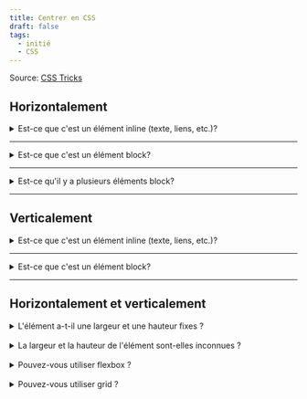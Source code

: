 ```yaml
---
title: Centrer en CSS
draft: false
tags:
  - initié
  - CSS
---
```


Source: [CSS Tricks](https://css-tricks.com/centering-css-complete-guide/)

## Horizontalement

<details>
<summary>Est-ce que c'est un élément inline (texte, liens, etc.)?</summary>

Cela fonctionne pour les éléments inline, inline-block, inline-table, inline-flex, etc.

```css
.center {
  text-align: center;
}
```

<p class="codepen" data-height="300" data-default-tab="html,result" data-slug-hash="XWBvmB" data-user="chriscoyier" style="height: 300px; box-sizing: border-box; display: flex; align-items: center; justify-content: center; border: 2px solid; margin: 1em 0; padding: 1em;">
  <span>See the Pen <a href="https://codepen.io/chriscoyier/pen/XWBvmB">
  Centering Inline Elements</a> by Chris Coyier  (<a href="https://codepen.io/chriscoyier">@chriscoyier</a>)
  on <a href="https://codepen.io">CodePen</a>.</span>
</p>
<script async src="https://cpwebassets.codepen.io/assets/embed/ei.js"></script>

</details>

---

<details>
<summary>Est-ce que c'est un élément block?</summary>

En mettant `margin-left:auto;` et `margin-right:auto;`, et si l'élément a une largeur définie (sinon il prendra toute la largeur et n'a pas besoin d'être centré)

```css
.center-me {
  margin: 0 auto;
}
```

<p class="codepen" data-height="300" data-default-tab="html,result" data-slug-hash="xxJvZm" data-user="chriscoyier" style="height: 300px; box-sizing: border-box; display: flex; align-items: center; justify-content: center; border: 2px solid; margin: 1em 0; padding: 1em;">
  <span>See the Pen <a href="https://codepen.io/chriscoyier/pen/xxJvZm">
  Centering Single Block Level Element</a> by Chris Coyier  (<a href="https://codepen.io/chriscoyier">@chriscoyier</a>)
  on <a href="https://codepen.io">CodePen</a>.</span>
</p>
<script async src="https://cpwebassets.codepen.io/assets/embed/ei.js"></script>


</details>

---

<details>
<summary>Est-ce qu'il y a plusieurs éléments block?</summary>

Si vous avez deux éléments ou plus au niveau du bloc qui doivent être centrés horizontalement dans une rangée, il est probable qu'il soit préférable de leur attribuer un type d'affichage différent. Voici un exemple d'affichage inline-block et un exemple d'affichage flexbox:

<p class="codepen" data-height="300" data-default-tab="html,result" data-slug-hash="jOpgrG" data-user="chriscoyier" style="height: 300px; box-sizing: border-box; display: flex; align-items: center; justify-content: center; border: 2px solid; margin: 1em 0; padding: 1em;">
  <span>See the Pen <a href="https://codepen.io/chriscoyier/pen/jOpgrG">
  Centering Row of Blocks</a> by Chris Coyier  (<a href="https://codepen.io/chriscoyier">@chriscoyier</a>)
  on <a href="https://codepen.io">CodePen</a>.</span>
</p>
<script async src="https://cpwebassets.codepen.io/assets/embed/ei.js"></script>

À moins que vous ne vouliez dire que vous avez plusieurs éléments de niveau bloc empilés les uns sur les autres, auquel cas la technique de la marge automatique est toujours valable:

<p class="codepen" data-height="300" data-default-tab="html,result" data-slug-hash="gOjVLr" data-user="chriscoyier" style="height: 300px; box-sizing: border-box; display: flex; align-items: center; justify-content: center; border: 2px solid; margin: 1em 0; padding: 1em;">
  <span>See the Pen <a href="https://codepen.io/chriscoyier/pen/gOjVLr">
  Centering Blocks on Top of Each Other</a> by Chris Coyier  (<a href="https://codepen.io/chriscoyier">@chriscoyier</a>)
  on <a href="https://codepen.io">CodePen</a>.</span>
</p>
<script async src="https://cpwebassets.codepen.io/assets/embed/ei.js"></script>

</details>

---

## Verticalement

<details>
<summary>Est-ce que c'est un élément inline (texte, liens, etc.)?</summary>
<br>
<details>
<summary>Est-ce que c'est une seule ligne?</summary>

Parfois, les éléments de texte en ligne peuvent apparaître centrés verticalement, simplement parce qu'il y a un rembourrage égal au-dessus et au-dessous d'eux.

```css
.link {
  padding-top: 30px;
  padding-bottom: 30px;
}
```

<p class="codepen" data-height="300" data-default-tab="html,result" data-slug-hash="OJwKWb" data-user="chriscoyier" style="height: 300px; box-sizing: border-box; display: flex; align-items: center; justify-content: center; border: 2px solid; margin: 1em 0; padding: 1em;">
  <span>See the Pen <a href="https://codepen.io/chriscoyier/pen/OJwKWb">
  Centering text (kinda) with Padding</a> by Chris Coyier  (<a href="https://codepen.io/chriscoyier">@chriscoyier</a>)
  on <a href="https://codepen.io">CodePen</a>.</span>
</p>
<script async src="https://cpwebassets.codepen.io/assets/embed/ei.js"></script>

</details>
<br>
<details>
<summary>Est-ce que c'est multiligne?</summary>

Le plus simple serait en utilisant flexbox, on peut avoir un simple enfant flexible centré dans un parent flexible assez facilement. Rappelez-vous que cela n'est vraiment pertinent que si le conteneur parent a une hauteur fixe (px, %, etc.), ce qui explique pourquoi le conteneur a une hauteur.


```css
.flex-center-vertically {
  display: flex;
  justify-content: center;
  flex-direction: column;
  height: 400px;
}

```

<p class="codepen" data-height="300" data-default-tab="html,result" data-slug-hash="YzOKGV" data-user="chriscoyier" style="height: 300px; box-sizing: border-box; display: flex; align-items: center; justify-content: center; border: 2px solid; margin: 1em 0; padding: 1em;">
  <span>See the Pen <a href="https://codepen.io/chriscoyier/pen/YzOKGV">
  Vertical Center Multi Lines of Text with Flexbox</a> by Chris Coyier  (<a href="https://codepen.io/chriscoyier">@chriscoyier</a>)
  on <a href="https://codepen.io">CodePen</a>.</span>
</p>
<script async src="https://cpwebassets.codepen.io/assets/embed/ei.js"></script>

</details>

</details>

---

<details>
<summary>Est-ce que c'est un élément block?</summary>
<br>
<details>
<summary>Savez-vous la hauteur de l'élément?</summary>

Il est assez courant de ne pas connaître la hauteur dans la mise en page d'une page web, pour de nombreuses raisons : si la largeur change, la refonte du texte peut modifier la hauteur. La variation du style du texte peut modifier la hauteur. La variation de la quantité de texte peut modifier la hauteur. Les éléments dont le rapport hauteur/largeur est fixe, comme les images, peuvent changer de hauteur lorsqu'ils sont redimensionnés. Etc.

Mais si vous connaissez la hauteur, vous pouvez centrer verticalement comme :

```css
.parent {
  position: relative;
}
.child {
  position: absolute;
  top: 50%;
  height: 100px;
  margin-top: -50px; /* account for padding and border if not using box-sizing: border-box; */
}

```

<p class="codepen" data-height="300" data-default-tab="html,result" data-slug-hash="GRBVOj" data-user="chriscoyier" style="height: 300px; box-sizing: border-box; display: flex; align-items: center; justify-content: center; border: 2px solid; margin: 1em 0; padding: 1em;">
  <span>See the Pen <a href="https://codepen.io/chriscoyier/pen/GRBVOj">
  Center Block with Fixed Height</a> by Chris Coyier  (<a href="https://codepen.io/chriscoyier">@chriscoyier</a>)
  on <a href="https://codepen.io">CodePen</a>.</span>
</p>
<script async src="https://cpwebassets.codepen.io/assets/embed/ei.js"></script>

</details>
<br>
<details>
<summary>La hauteur est inconnue?</summary>

Il est encore possible de le centrer en le remontant de moitié après l'avoir abaissé de moitié :

```css
.parent {
  position: relative;
}
.child {
  position: absolute;
  top: 50%;
  transform: translateY(-50%);
}
```

<p class="codepen" data-height="300" data-default-tab="html,result" data-slug-hash="dyjxdP" data-user="chriscoyier" style="height: 300px; box-sizing: border-box; display: flex; align-items: center; justify-content: center; border: 2px solid; margin: 1em 0; padding: 1em;">
  <span>See the Pen <a href="https://codepen.io/chriscoyier/pen/dyjxdP">
  Center Block with Unknown Height</a> by Chris Coyier  (<a href="https://codepen.io/chriscoyier">@chriscoyier</a>)
  on <a href="https://codepen.io">CodePen</a>.</span>
</p>
<script async src="https://cpwebassets.codepen.io/assets/embed/ei.js"></script>

</details>
<br>
<details>
<summary>Cela vous importe-t-il que l'élément s'étende jusqu'à la hauteur du conteneur ?</summary>

Si ce n'est pas le cas et que vous avez simplement besoin que le contenu soit centré verticalement, l'utilisation de tableaux ou d'un affichage CSS pour transformer les éléments en tableaux peut faire l'affaire.

<p class="codepen" data-height="300" data-default-tab="html,result" data-slug-hash="RmeWvQ" data-user="chriscoyier" style="height: 300px; box-sizing: border-box; display: flex; align-items: center; justify-content: center; border: 2px solid; margin: 1em 0; padding: 1em;">
  <span>See the Pen <a href="https://codepen.io/chriscoyier/pen/RmeWvQ">
  Center Block with Table Stretch</a> by Chris Coyier  (<a href="https://codepen.io/chriscoyier">@chriscoyier</a>)
  on <a href="https://codepen.io">CodePen</a>.</span>
</p>
<script async src="https://cpwebassets.codepen.io/assets/embed/ei.js"></script>

</details>
<br>
<details>
<summary>Flexbox possible?</summary>

```css
.parent {
  display: flex;
  flex-direction: column;
  justify-content: center;
}
```

<p class="codepen" data-height="300" data-default-tab="html,result" data-slug-hash="bGjXKo" data-user="chriscoyier" style="height: 300px; box-sizing: border-box; display: flex; align-items: center; justify-content: center; border: 2px solid; margin: 1em 0; padding: 1em;">
  <span>See the Pen <a href="https://codepen.io/chriscoyier/pen/bGjXKo">
  Center Block with Unknown Height with Flexbox</a> by Chris Coyier  (<a href="https://codepen.io/chriscoyier">@chriscoyier</a>)
  on <a href="https://codepen.io">CodePen</a>.</span>
</p>
<script async src="https://cpwebassets.codepen.io/assets/embed/ei.js"></script>

</details>

</details>

---

## Horizontalement et verticalement

<details>
<summary>L'élément a-t-il une largeur et une hauteur fixes ?</summary>

L'utilisation de marges négatives égales à la moitié de la largeur et de la hauteur, après avoir positionné l'image à 50 % / 50 %, permet de centrer l'image avec un excellent support inter-navigateurs :

```css
.parent {
  position: relative;
}

.child {
  width: 300px;
  height: 100px;
  padding: 20px;

  position: absolute;
  top: 50%;
  left: 50%;

  margin: -70px 0 0 -170px;
}
```

<p class="codepen" data-height="300" data-default-tab="html,result" data-slug-hash="GRBVYr" data-user="chriscoyier" style="height: 300px; box-sizing: border-box; display: flex; align-items: center; justify-content: center; border: 2px solid; margin: 1em 0; padding: 1em;">
  <span>See the Pen <a href="https://codepen.io/chriscoyier/pen/GRBVYr">
  Center Block with Fixed Height and Width</a> by Chris Coyier  (<a href="https://codepen.io/chriscoyier">@chriscoyier</a>)
  on <a href="https://codepen.io">CodePen</a>.</span>
</p>
<script async src="https://cpwebassets.codepen.io/assets/embed/ei.js"></script>

</details>
<br>
<details>
<summary>La largeur et la hauteur de l'élément sont-elles inconnues ?</summary>

Si vous ne connaissez pas la largeur ou la hauteur, vous pouvez utiliser la propriété transform et une translation négative de 50 % dans les deux directions (elle est basée sur la largeur/hauteur actuelle de l'élément) pour centrer :

```css
.parent {
  position: relative;
}
.child {
  position: absolute;
  top: 50%;
  left: 50%;
  transform: translate(-50%, -50%);
}
```

<p class="codepen" data-height="300" data-default-tab="html,result" data-slug-hash="oNMKQj" data-user="chriscoyier" style="height: 300px; box-sizing: border-box; display: flex; align-items: center; justify-content: center; border: 2px solid; margin: 1em 0; padding: 1em;">
  <span>See the Pen <a href="https://codepen.io/chriscoyier/pen/oNMKQj">
  Center Block with Unknown Height and Width</a> by Chris Coyier  (<a href="https://codepen.io/chriscoyier">@chriscoyier</a>)
  on <a href="https://codepen.io">CodePen</a>.</span>
</p>
<script async src="https://cpwebassets.codepen.io/assets/embed/ei.js"></script>

</details>
<br>
<details>
<summary>Pouvez-vous utiliser flexbox ?</summary>

Pour centrer dans les deux sens avec flexbox, vous devez utiliser deux propriétés de centrage :

```css
.parent {
  display: flex;
  justify-content: center; /* centre horizontalement */
  align-items: center; /* centre verticalement */
}
```

<p class="codepen" data-height="300" data-default-tab="html,result" data-slug-hash="XWBvBG" data-user="chriscoyier" style="height: 300px; box-sizing: border-box; display: flex; align-items: center; justify-content: center; border: 2px solid; margin: 1em 0; padding: 1em;">
  <span>See the Pen <a href="https://codepen.io/chriscoyier/pen/XWBvBG">
  Center Block with Unknown Height and Width with Flexbox</a> by Chris Coyier  (<a href="https://codepen.io/chriscoyier">@chriscoyier</a>)
  on <a href="https://codepen.io">CodePen</a>.</span>
</p>
<script async src="https://cpwebassets.codepen.io/assets/embed/ei.js"></script>

</details>
<br>
<details>
<summary>Pouvez-vous utiliser grid ?</summary>

Il s'agit d'une petite astuce (par Lance Janssen) qui fonctionne à peu près pour un seul élément :

```css
body, html {
  height: 100%;
  display: grid;
}
span { /* thing to center */
  margin: auto;
}
```

<p class="codepen" data-height="300" data-default-tab="html,result" data-slug-hash="NvwpyK" data-user="chriscoyier" style="height: 300px; box-sizing: border-box; display: flex; align-items: center; justify-content: center; border: 2px solid; margin: 1em 0; padding: 1em;">
  <span>See the Pen <a href="https://codepen.io/chriscoyier/pen/NvwpyK">
  Centering with Grid</a> by Chris Coyier  (<a href="https://codepen.io/chriscoyier">@chriscoyier</a>)
  on <a href="https://codepen.io">CodePen</a>.</span>
</p>
<script async src="https://cpwebassets.codepen.io/assets/embed/ei.js"></script>

</details>

